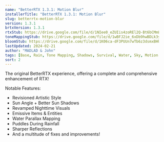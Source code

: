 ```yaml
---
name: "BetterRTX 1.3.1: Motion Blur"
installerTitle: "BetterRTX 1.3.1: Motion Blur"
slug: betterrtx-motion-blur
version: 1.3.1
brtxVersion: 1.3.1
rtxStub: https://drive.google.com/file/d/1NIee0_eZUIis4zoREl2Q-Bt6bCMmL-rH/view?usp=sharing
toneMappingStub: https://drive.google.com/file/d/1wBFJ2ie_6xDb9hwBDLk3ySU5U2huY_qf/view?usp=sharing
bloomStub: https://drive.google.com/file/d/1K06ca-dF3PUUn7wTb6z3dsmxBHUr44-N/view?usp=sharing
lastUpdated: 2024-02-21
author: "MADLAD & John"
tags: [Base, Rain, Tone Mapping, Shadows, Survival, Water, Sky, Motion Blur]
sort: 2
---
```


<p className="lead">The original BetterRTX experience, offering a complete and comprehensive enhancement of RTX!</p>

Notable Features:

- Revisioned Artistic Style
- Sun Angle + Better Sun Shadows
- Revamped Nighttime Visuals
- Emissive Items & Entities
- Water Parallax Mapping
- Puddles During Rainfall
- Sharper Reflections
- And a multitude of fixes and improvements!